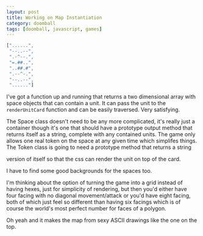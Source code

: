 ```yaml
---
layout: post
title: Working on Map Instantiation
category: doomball
tags: [doomball, javascript, games]
---
```


```javascript
["......",
 "--..--",
 ".-^--.",
 "=.##..",
 "..##.#",
 ".--^-.",
 "--..--",
 "......"]
 ```
 
 I've got a function up and running that returns a two dimensional array with space objects that can contain a unit. It can pass the unit to the `renderUnitCard` function and can be easily traversed. Very satisfying.
 
 The Space class doesn't need to be any more complicated, it's really just a container though it's one that should have a prototype output method that returns itself as a string, complete with any contained units. The game only allows one real token on the space at any given time which simplifes things. The Token class is going to need a prototype method that returns a string <div> version of itself so that the css can render the unit on top of the card.
 
 I have to find some good backgrounds for the spaces too.
 
 I'm thinking about the option of turning the game into a grid instead of having hexes, just for simplicity of rendering, but then you'd either have four facing with no diagonal movement/attack or you'd have eight facing, both of which just feel so different than having six facings which is of course the world's most perfect number for faces of a polygon.
 
 Oh yeah and it makes the map from sexy ASCII drawings like the one on the top.